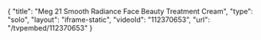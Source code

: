 {
    "title": "Meg 21 Smooth Radiance Face Beauty Treatment Cream",
    "type": "solo",
    "layout": "iframe-static",
    "videoId": "112370653",
    "url": "\/tvpembed\/112370653"
}